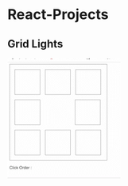 # React-Projects
## Grid Lights
![](https://github.com/nikitabairagi/React-Projects/blob/main/grid-lights/grid-lights_AdobeExpress.gif)
